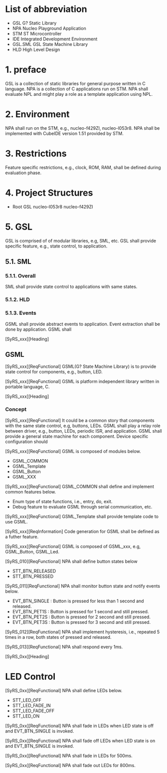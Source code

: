 
# List of abbreviation
- GSL G? Static Library
- NPA Nucleo Playground Application
- STM ST Microcontroller
- IDE Integrated Development Environment
- GSL.SML GSL State Machine Library
- HLD High Level Design

# 1. preface
GSL is a collection of static libraries for general purpose written in C language.
NPA is a collection of C applications run on STM.
NPA shall evaluate NPL and might play a role as a template application using NPL.

# 2. Environment
NPA shall run on the STM, e.g., nucleo-f429ZI, nucleo-l053r8.
NPA shall be implemented with CubeIDE version 1.51 provided by STM.

# 3. Restrictions
Feature specific restrictions, e.g., clock, ROM, RAM, shall be defined during evaluation phase.

# 4. Project Structures
- Root
   GSL
   nucleo-l053r8
   nucleo-f429ZI
   
# 5. GSL
GSL is comprised of of modular libraries, e.g, SML, etc.
GSL shall provide specific feature, e.g., state control, to application.
## 5.1. SML
### 5.1.1. Overall
SML shall provide state control to applications with same states.

### 5.1.2. HLD

### 5.1.3. Events
GSML shall provide abstract events to application.
Event extraction shall be done by application.
GSML shall 


[SyRS_xxx][Heading]
## GSML

[SyRS_xxx][ReqFunctional]
GSML(G? State Machine Library) is to provide state control for components, e.g., button, LED.

[SyRS_xxx][ReqFunctional]
GSML is platform independent library written in portable language, C.

[SyRS_xxx][Heading]
### Concept

[SyRS_xxx][ReqFunctional]
It could be a common story that components with the same state control, e.g, buttons, LEDs.
GSML shall play a relay role between driver, e.g., button, LEDs, periodic ISR, and application.
GSML shall provide a general state machine for each component.
Device specific configuration should 

[SyRS_xxx][ReqFunctional]
GSML is composed of modules below.
- GSML_COMMON
- GSML_Template
- GSML_Button
- GSML_XXX

[SyRS_xxx][ReqFunctional]
GSML_COMMON shall define and implement common features below.
- Enum type of state functions, i.e., entry, do, exit.
- Debug feature to evaluate GSML through serial communication, etc.

[SyRS_xxx][ReqFunctional]
GSML_Template shall provide template code to use GSML.

[SyRS_xxx][ReqInformation]
Code generation for GSML shall be defined as a futher feature.

[SyRS_xxx][ReqFunctional]
GSML is composed of GSML_xxx, e.g, GSML_Button, GSML_Led.



[SyRS_010][ReqFunctional]
NPA shall define button states below
- STT_BTN_RELEASED
- STT_BTN_PRESSED

[SyRS_011][ReqFunctional]
NPA shall monitor button state and notify events below.
- EVT_BTN_SINGLE : Button is pressed for less than 1 second and released.
- EVT_BTN_PET1S : Button is pressed for 1 second and still pressed.
- EVT_BTN_PET2S : Button is pressed for 2 second and still pressed.
- EVT_BTN_PET3S : Button is pressed for 3 second and still pressed.

[SyRS_012][ReqFunctional]
NPA shall implement hysteresis, i.e., repeated 5 times in a row, both states of pressed and released.

[SyRS_013][ReqFunctional]
NPA shall respond every 1ms.

[SyRS_0xx][Heading]
# LED Control

[SyRS_0xx][ReqFunctional]
NPA shall define LEDs below.
- STT_LED_OFF
- STT_LED_FADE_IN
- STT_LED_FADE_OFF
- STT_LED_ON

[SyRS_0xx][ReqFunctional]
NPA shall fade in LEDs when LED state is off and EVT_BTN_SINGLE is invoked.

[SyRS_0xx][ReqFunctional]
NPA shall fade off LEDs when LED state is on and EVT_BTN_SINGLE is invoked.

[SyRS_0xx][ReqFunctional]
NPA shall fade in LEDs for 500ms.

[SyRS_0xx][ReqFunctional]
NPA shall fade out LEDs for 800ms.



